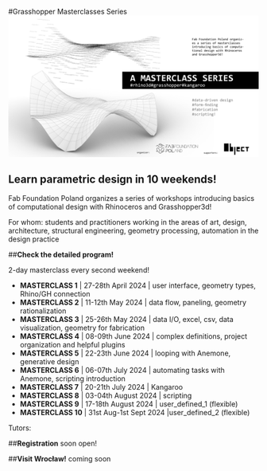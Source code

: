 








#Grasshopper Masterclasses Series
![](nav/assets/events/GH_Masterclass.jpg)

## **Learn parametric design in 10 weekends!**

Fab Foundation Poland organizes a series of workshops introducing basics of computational design with Rhinoceros and Grasshopper3d!

For whom:
students and practitioners working in the areas of art, design, architecture, structural engineering, geometry processing, automation in the design practice





##**Check the detailed program!**

2-day masterclass every second weekend!



- **MASTERCLASS 1** | 27-28th April 2024 | user interface, geometry types, Rhino/GH connection
- **MASTERCLASS 2** | 11-12th May 2024 | data flow, paneling, geometry rationalization
- **MASTERCLASS 3** | 25-26th May 2024 | data I/O, excel, csv, data visualization,  geometry for fabrication
- **MASTERCLASS 4** | 08-09th June 2024 |  complex definitions, project organization and helpful plugins
- **MASTERCLASS 5** | 22-23th June 2024 | looping with Anemone, generative design
- **MASTERCLASS 6** | 06-07th July 2024 | automating tasks with Anemone, scripting introduction
- **MASTERCLASS 7** | 20-21th July 2024 | Kangaroo
- **MASTERCLASS 8** | 03-04th August 2024 | scripting
- **MASTERCLASS 9** | 17-18th August 2024 | user_defined_1 (flexible)
- **MASTERCLASS 10** | 31st Aug-1st Sept 2024 |user_defined_2 (flexible)


Tutors:


##**Registration**
soon open!


##**Visit Wrocław!**
coming soon
